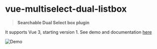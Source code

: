 # vue-multiselect-dual-listbox

> **Searchable Dual Select box plugin** 

It supports Vue 3, starting version 1.
See demo and documentation [here](https://abhimediratta.github.io/vue-multiselect-listbox/)

![Demo](https://media.giphy.com/media/WRcBNDWvxxcV3JRRK8/giphy.gif)
